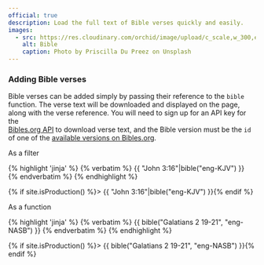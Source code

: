 ```yaml
---
official: true
description: Load the full text of Bible verses quickly and easily.
images:
  - src: https://res.cloudinary.com/orchid/image/upload/c_scale,w_300,e_blur:150/v1524973072/plugins/bible.jpg
    alt: Bible
    caption: Photo by Priscilla Du Preez on Unsplash
---
```


### Adding Bible verses

Bible verses can be added simply by passing their reference to the `bible` function. The verse text will be downloaded 
and displayed on the page, along with the verse reference. You will need to sign up for an API key for the  
[Bibles.org API](https://www.bibles.org/pages/api) to download verse text, and the Bible version must be the `id` of one
of the [available versions on Bibles.org](https://www.bibles.org/versions_api).

As a filter

{% highlight 'jinja' %}
{% verbatim %}
{{ "John 3:16"|bible("eng-KJV") }}
{% endverbatim %}
{% endhighlight %}

{% if site.isProduction() %}> {{ "John 3:16"|bible("eng-KJV") }}{% endif %}

As a function

{% highlight 'jinja' %}
{% verbatim %}
{{ bible("Galatians 2 19-21", "eng-NASB") }}
{% endverbatim %}
{% endhighlight %}

{% if site.isProduction() %}> {{ bible("Galatians 2 19-21", "eng-NASB") }}{% endif %}